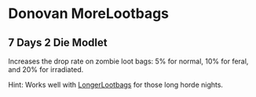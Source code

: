 # Donovan MoreLootbags

## 7 Days 2 Die Modlet

Increases the drop rate on zombie loot bags: 5% for normal, 10% for feral, and 20% for irradiated.

Hint: Works well with [LongerLootbags](https://github.com/DonovanMods/donovan-7d2d-modlets/tree/master/donovan-longerlootbags) for those long horde nights.
